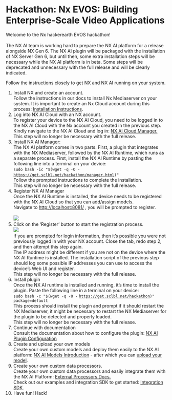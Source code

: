 # Hackathon: Nx EVOS: Building Enterprise-Scale Video Applications

Welcome to the Nx hackerearth EVOS hackathon\![\
\
](https://nx.docs.scailable.net/)The NX AI team is working hard to prepare the NX AI platform for a release alongside NX Gen 6. The NX AI plugin will be packaged with the installation of NX Server Gen 6, but until then, some extra installation steps will be necessary while the NX AI platform is in beta. Some steps will be deprecated and unnecessary with the full release and will be clearly indicated.

Follow the instructions closely to get NX and NX AI running on your system.

1. Install NX and create an account.\
   Follow the instructions in our docs to install Nx Mediaserver on your system. It is important to create an Nx Cloud account during this process: [Installation Instructions](https://nx.docs.scailable.net/nx-ai-manager/get-started-with-the-nx-ai-manager-plugin/1.-install-network-optix).
2. Log into NX AI Cloud with an NX account.\
   To register your device to the NX AI Cloud, you need to be logged in to the NX AI Cloud with the Nx account you created in the previous step. Kindly navigate to the NX AI Cloud and log in: [NX AI Cloud Manager.\
   ](https://admin.sclbl.nxvms.com/nx-login)This step will no longer be necessary with the full release.
3. Install NX AI Manager:\
   The NX AI platform comes in two parts. First, a plugin that integrates with the NX Mediaserver, followed by the NX AI Runtime, which runs as a separate process. First, install the NX AI Runtime by pasting the following line into a terminal on your device:\
   `sudo bash -ic "$(wget -q -O -` [`https://get.sclbl.net/hackathon/manager.html`](https://get.sclbl.net/hackathon/manager.html)`)"`\
   Follow the prompted instructions to complete the installation.\
   This step will no longer be necessary with the full release.
4. Register NX AI Manager\
   Once the NX AI Runtime is installed, the device needs to be registered with the NX AI Cloud so that you can add/assign models.\
   Navigate to [http://localhost:8081/](http://localhost:8081/) , you will be prompted to register.\
   \
   ![](https://lh7-us.googleusercontent.com/v2EHq7gCfYNIhWlVT61ASGbMiZIGgFlaf2iDwrYikYWxI-F6c5B\_cjM5EOAr9zD6jcAputUWyXLeX-BDJIf1sTPWcop4HyVa9\_VZedmnH-rnpnaU66ajEMlNIjWvhHOdrY96ncgF9KQkzpfhWpamUPo)
5. Click on the ‘Register’ button to start the registration process.\
   ![](https://lh7-us.googleusercontent.com/mIAgsPomKmMjHXpAARxgUFvL-JCr9eix2DAkcZpVVVBgEj9Ah5tqNFft1B8F8naVdEwjUXcuqwjmG-VWw-AcQQ3Mhcky6uJT07xc3LQ930mM2m6zrLXxgUPejelMns-ysKGRiVDzAzuH2isUN3Gw\_WE)\
   If you are prompted for login information, then it’s possible you were not previously logged in with your NX account. Close the tab, redo step 2, and then attempt this step again.\
   The IP address might be different if you are not on the device where the NX AI Runtime is installed. The installation script of the previous step should log some possible IP addresses you can use to access the device’s Web UI and register.\
   This step will no longer be necessary with the full release.
6. Install plugin\
   Once the NX AI runtime is installed and running, it’s time to install the plugin. Paste the following line in a terminal on your device:\
   `sudo bash -c "$(wget -q -O -` [`https://get.sclbl.net/hackathon`](https://get.sclbl.net/hackathon)`)"  package=default`\
   This process should install the plugin and prompt if it should restart the NX Mediaserver, it might be necessary to restart the NX Mediaserver for the plugin to be detected and properly loaded.\
   This step will no longer be necessary with the full release.
7. Continue with documentation\
   Consult the documentation about how to configure the plugin: [NX AI Plugin Configuration](https://nx.docs.scailable.net/nx-ai-manager/get-started-with-the-nx-ai-manager-plugin/2.-configure-the-nx-ai-manager-plugin)
8. Create and upload your own models\
   Create your own custom models and deploy them easily to the NX AI platform: [NX AI Models Introduction](https://nx.docs.scailable.net/for-data-scientists/introduction) - after which you can [upload your model](../nx-ai-cloud/upload-your-model.md).
9. Create your own custom data processors.\
   Create your own custom data processors and easily integrate them with the NX AI Platform: [External Processors Docs.\
   ](https://nx.docs.scailable.net/nx-ai-manager/get-started-with-the-nx-ai-manager-plugin/7.-advanced-configuration/7.1-external-post-processing)Check out our examples and integration SDK to get started: [Integration SDK](https://github.com/scailable/sclbl-integration-sdk).
10. Have fun! Hack!
